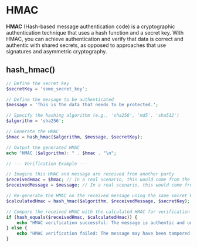# HMAC

**HMAC** (Hash-based message authentication code) is a cryptographic authentication technique that uses a hash function and a secret key.
  With HMAC, you can achieve authentication and verify that data is correct and authentic with shared secrets, as opposed to approaches that use signatures and asymmetric cryptography.
  
## hash_hmac()
```php
// Define the secret key
$secretKey = 'some_secret_key';

// Define the message to be authenticated
$message = 'This is the data that needs to be protected.';

// Specify the hashing algorithm (e.g., 'sha256', 'md5', 'sha512')
$algorithm = 'sha256';

// Generate the HMAC
$hmac = hash_hmac($algorithm, $message, $secretKey);

// Output the generated HMAC
echo "HMAC ($algorithm): " . $hmac . "\n";

// --- Verification Example ---

// Imagine this HMAC and message are received from another party
$receivedHmac = $hmac; // In a real scenario, this would come from the request
$receivedMessage = $message; // In a real scenario, this would come from the request

// Re-generate the HMAC on the received message using the same secret key
$calculatedHmac = hash_hmac($algorithm, $receivedMessage, $secretKey);

// Compare the received HMAC with the calculated HMAC for verification
if (hash_equals($receivedHmac, $calculatedHmac)) {
    echo "HMAC verification successful: The message is authentic and untampered.\n";
} else {
    echo "HMAC verification failed: The message may have been tampered with or the key is incorrect.\n";
}
```
